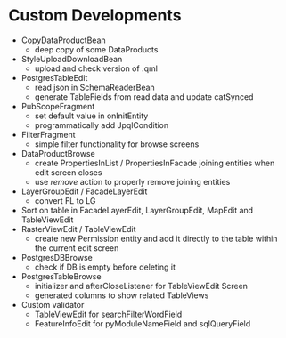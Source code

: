 # Custom Developments

- CopyDataProductBean
   - deep copy of some DataProducts
- StyleUploadDownloadBean
   - upload and check version of .qml
- PostgresTableEdit
   - read json in SchemaReaderBean
   - generate TableFields from read data and update catSynced
- PubScopeFragment
   - set default value in onInitEntity
   - programmatically add JpqlCondition
- FilterFragment
   - simple filter functionality for browse screens
- DataProductBrowse
   - create PropertiesInList / PropertiesInFacade joining entities when edit screen closes
   - use *remove* action to properly remove joining entities
- LayerGroupEdit / FacadeLayerEdit
   - convert FL to LG
- Sort on table in FacadeLayerEdit, LayerGroupEdit, MapEdit and TableViewEdit
- RasterViewEdit / TableViewEdit
   - create new Permission entity and add it directly to the table within the current edit screen
- PostgresDBBrowse
   - check if DB is empty before deleting it
- PostgresTableBrowse
   - initializer and afterCloseListener for TableViewEdit Screen
   - generated columns to show related TableViews
- Custom validator
   - TableViewEdit for searchFilterWordField
   - FeatureInfoEdit for pyModuleNameField and sqlQueryField
